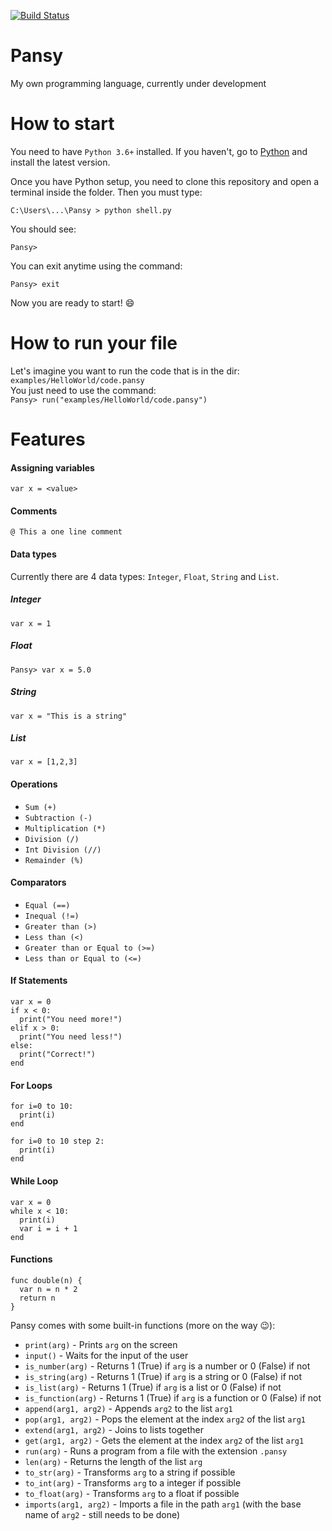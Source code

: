 [![Build Status](https://semaphoreci.com/api/v1/andrefpoliveira/pansy/branches/master/badge.svg)](https://semaphoreci.com/andrefpoliveira/pansy)

# Pansy
My own programming language, currently under development

How to start
============
You need to have ```Python 3.6+``` installed. If you haven't, go to [Python](https://www.python.org/downloads/) and install the latest version.

Once you have Python setup, you need to clone this repository and open a terminal inside the folder. Then you must type:
```
C:\Users\...\Pansy > python shell.py
```

You should see:
```
Pansy> 
```

You can exit anytime using the command:
```
Pansy> exit
```
Now you are ready to start! :smile:

How to run your file
=====================
Let's imagine you want to run the code that is in the dir: ```examples/HelloWorld/code.pansy```  
You just need to use the command:  
```Pansy> run("examples/HelloWorld/code.pansy")```

Features
========
#### Assigning variables
```var x = <value>```

#### Comments
```@ This a one line comment```

#### Data types
Currently there are 4 data types: ```Integer```, ```Float```, ```String``` and ```List```.

##### Integer
```var x = 1```

##### Float
```Pansy> var x = 5.0```

##### String
```var x = "This is a string"```

##### List
```var x = [1,2,3]```

#### Operations
* ```Sum (+)```
* ```Subtraction (-)```
* ```Multiplication (*)```
* ```Division (/)```
* ```Int Division (//)```
* ```Remainder (%)```

#### Comparators
* ```Equal (==)```
* ```Inequal (!=)```
* ```Greater than (>)```
* ```Less than (<)```
* ```Greater than or Equal to (>=)```
* ```Less than or Equal to (<=)```

#### If Statements
```
var x = 0
if x < 0:
  print("You need more!")
elif x > 0:
  print("You need less!")
else:
  print("Correct!")
end
```

#### For Loops
```
for i=0 to 10:
  print(i)
end
```

```
for i=0 to 10 step 2:
  print(i)
end
```

#### While Loop
```
var x = 0
while x < 10:
  print(i)
  var i = i + 1
end
```

#### Functions
```
func double(n) {
  var n = n * 2
  return n
}
```

Pansy comes with some built-in functions (more on the way :wink:):
* ```print(arg)``` - Prints ```arg``` on the screen
* ```input()``` - Waits for the input of the user
* ```is_number(arg)``` - Returns 1 (True) if ```arg``` is a number or 0 (False) if not
* ```is_string(arg)``` - Returns 1 (True) if ```arg``` is a string or 0 (False) if not
* ```is_list(arg)``` - Returns 1 (True) if ```arg``` is a list or 0 (False) if not
* ```is_function(arg)``` - Returns 1 (True) if ```arg``` is a function or 0 (False) if not
* ```append(arg1, arg2)``` - Appends ```arg2``` to the list ```arg1```
* ```pop(arg1, arg2)``` - Pops the element at the index ```arg2``` of the list ```arg1```
* ```extend(arg1, arg2)``` - Joins to lists together
* ```get(arg1, arg2)``` - Gets the element at the index ```arg2``` of the list ```arg1```
* ```run(arg)``` - Runs a program from a file with the extension ```.pansy```
* ```len(arg)``` - Returns the length of the list ```arg```
* ```to_str(arg)``` - Transforms ```arg``` to a string if possible
* ```to_int(arg)``` - Transforms ```arg``` to a integer if possible
* ```to_float(arg)``` - Transforms ```arg``` to a float if possible
* ```imports(arg1, arg2)``` - Imports a file in the path ```arg1``` (with the base name of ```arg2``` - still needs to be done)
